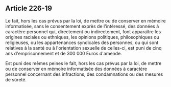 Article 226-19
----
Le fait, hors les cas prévus par la loi, de mettre ou de conserver en mémoire
informatisée, sans le consentement exprès de l'intéressé, des données à
caractère personnel qui, directement ou indirectement, font apparaître les
origines raciales ou ethniques, les opinions politiques, philosophiques ou
religieuses, ou les appartenances syndicales des personnes, ou qui sont
relatives à la santé ou à l'orientation sexuelle de celles-ci, est puni de cinq
ans d'emprisonnement et de 300 000 Euros d'amende.

Est puni des mêmes peines le fait, hors les cas prévus par la loi, de mettre ou
de conserver en mémoire informatisée des données à caractère personnel
concernant des infractions, des condamnations ou des mesures de sûreté.
